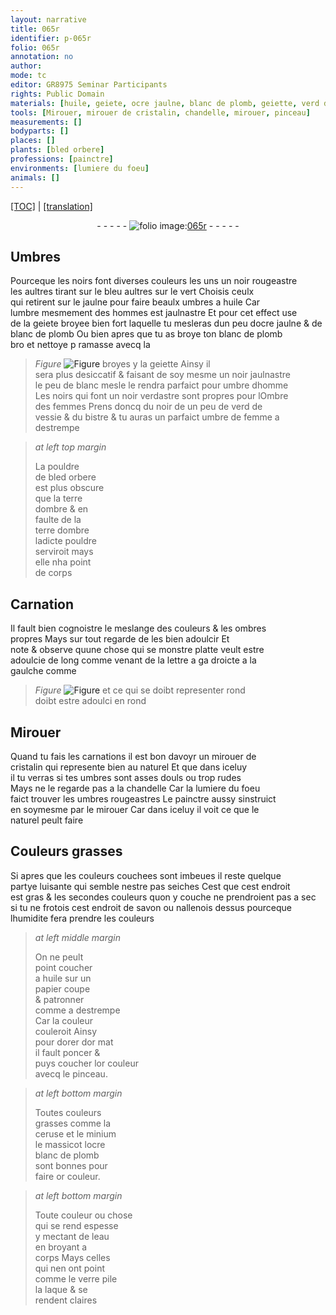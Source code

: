```yaml
---
layout: narrative
title: 065r
identifier: p-065r
folio: 065r
annotation: no
author:
mode: tc
editor: GR8975 Seminar Participants
rights: Public Domain
materials: [huile, geiete, ocre jaulne, blanc de plomb, geiette, verd de vessie, bistre, destrempe, bled orbere, terre dombre, cristalin, savon, papier, dorer, or mat, or couleur, ceruse, minium, massicot, ocre, eau, verre pile, laque]
tools: [Mirouer, mirouer de cristalin, chandelle, mirouer, pinceau]
measurements: []
bodyparts: []
places: []
plants: [bled orbere]
professions: [painctre]
environments: [lumiere du foeu]
animals: []
---
```


 <p><a href="{{ site.baseurl }}/diplomatic/">[TOC]</a> | <a href="{{ site.baseurl }}/texts/p-065r_tl/" target="_blank">[translation]</a></p><div class="folio" align="center">- - - - - <a href="http://gallica.bnf.fr/ark:/12148/btv1b10500001g/f135.image" target="_blank"><img src="https://cu-mkp.github.io/2017-workshop-edition/assets/photo-icon.png" alt="folio image: " style="display:inline-block; margin-bottom:-3px;"/>065r</a> - - - - - </div>  
  

## Umbres

 
Pourceque les noirs font diverses couleurs les uns un noir rougeastre<br/> les aultres tirant sur le bleu aultres sur le vert Choisis ceulx<br/> qui retirent sur le jaulne pour faire beaulx umbres a <span class="m">huile</span> Car<br/> lumbre mesmem<span class="exp">ent</span> des hommes est jaulnastre Et pour cet effect use<br/> de la <span class="m">geiete</span> broyee bien fort laquelle tu mesleras dun peu d<span class="m">ocre <span class="add">jaulne</span></span> & de<br/> <span class="m">blanc de plomb</span> Ou bien apres que tu as broye ton <span class="m">blanc de plomb</span><br/> <span class="del">bro</span> et <span class="del">nettoye p</span> ramasse avecq la 
> *Figure*
> <a href="https://drive.google.com/open?id=0B9-oNrvWdlO5UFZyOUNKU3pqVXc" target="_blank"><img src="https://cu-mkp.github.io/GR8975-edition/assets/photo-icon.png" alt="Figure" style="display:inline-block; margin-bottom:-3px;"/></a>
 broyes y la <span class="m">geiette</span> Ainsy il<br/> sera plus desiccatif & faisant de soy mesme un noir jaulnastre<br/> le peu de blanc mesle le rendra parfaict pour umbre dhomme<br/> Les noirs qui font un noir verdastre sont propres pour lOmbre<br/> des femmes Prens doncq du noir de  un peu de <span class="m">verd de<br/> vessie</span> & du <span class="m">bistre</span> & tu auras un parfaict umbre de femme a <span class="m">destrempe</span>
 
> *at left top margin*
> 
> 
>   La pouldre<br/> de <span class="m"><span class="pa">bled orbere</span></span><br/> est plus obscure<br/> que la <span class="m">terre<br/> dombre</span> & en<br/> faulte de la<br/> <span class="m">terre dombre</span><br/> ladicte pouldre<br/> serviroit mays<br/> elle nha point<br/> de corps
 
 
  

## Carnation

 
Il fault bien cognoistre le meslange des couleurs & les ombres<br/> propres Mays sur tout regarde de les bien adoulcir Et<br/> note & observe quune chose qui se monstre platte veult estre<br/> adoulcie de long comme venant de la <span class="del">l<span class="exp">ett</span>re a ga</span> droicte a la<br/> gaulche co<span class="exp">mm</span>e 
> *Figure*
> <a href="https://drive.google.com/open?id=0B9-oNrvWdlO5eUhrRmdpaWNCZlk" target="_blank"><img src="https://cu-mkp.github.io/GR8975-edition/assets/photo-icon.png" alt="Figure" style="display:inline-block; margin-bottom:-3px;"/></a>
 et ce qui se doibt representer rond<br/> doibt estre adoulci en rond
 
 
  

## <span class="tl">Mirouer</span>

 
Quand tu fais les carnations il est bon davoyr un <span class="tl">mirouer de<br/> <span class="m">cristalin</span></span> qui represente bien au naturel Et que dans iceluy<br/> <span class="del">il</span> tu verras si tes umbres sont asses douls ou trop rudes<br/> Mays ne le regarde pas a la <span class="tl">chandelle</span> Car la <span class="env">lumiere du foeu</span><br/> faict trouver les umbres rougeastres Le <span class="pro">painctre</span> aussy sinstruict<br/> en soymesme par le <span class="tl">mirouer</span> Car dans iceluy il voit ce que le<br/> naturel peult faire
 
 
  

## Couleurs grasses

 
Si apres que les couleurs couchees sont imbeues il reste quelque<br/> partye luisante qui semble nestre pas seiches Cest que cest endroit<br/> est gras & les secondes couleurs quon y couche ne prendroient pas a sec<br/> si tu ne frotois cest endroit de <span class="m">savon</span> ou nallenois dessus pourceque<br/> lhumidite fera prendre les couleurs
 
> *at left middle margin*
> 
> 
>   On ne peult<br/> point coucher<br/> a <span class="m">huile</span> sur un<br/> <span class="m">papier</span> coupe<br/> & patronner<br/> co<span class="exp">mm</span>e a <span class="m">destrempe</span><br/> Car la couleur<br/> couleroit Ainsy<br/> pour <span class="m">dorer</span> d<span class="m">or mat</span><br/> il fault poncer &<br/> puys coucher l<span class="m">or couleur</span><br/> avecq le <span class="tl">pinceau</span>.
 
> *at left bottom margin*
> 
> 
>   Toutes couleurs<br/> grasses co<span class="exp">mm</span>e la<br/> <span class="m">ceruse</span> et le <span class="m">minium</span><br/> le <span class="m">massicot</span> l<span class="m">ocre</span><br/> <span class="m">blanc de plomb</span><br/> sont bonnes pour<br/> faire or couleur.
 
> *at left bottom margin*
> 
> 
>   Toute couleur ou chose<br/> qui se rend espesse<br/> y mectant de l<span class="m">eau</span><br/> en broyant a<br/> corps Mays celles<br/> qui nen ont point<br/> co<span class="exp">mm</span>e le <span class="m">verre pile</span><br/> la <span class="m">laque</span> & se<br/> rendent claires
 
 